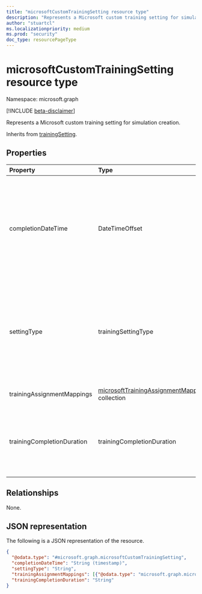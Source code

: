 ```yaml
---
title: "microsoftCustomTrainingSetting resource type"
description: "Represents a Microsoft custom training setting for simulation creation."
author: "stuartcl"
ms.localizationpriority: medium
ms.prod: "security"
doc_type: resourcePageType
---
```


# microsoftCustomTrainingSetting resource type

Namespace: microsoft.graph

[!INCLUDE [beta-disclaimer](../../includes/beta-disclaimer.md)]

Represents a Microsoft custom training setting for simulation creation.

Inherits from [trainingSetting](../resources/trainingsetting.md).

## Properties

|Property|Type|Description|
|:---|:---|:---|
|completionDateTime|DateTimeOffset|The completion date and time of the training. The Timestamp type represents date and time information using ISO 8601 format and is always in UTC time. For example, midnight UTC on Jan 1, 2014 is `2014-01-01T00:00:00Z`.|
|settingType|trainingSettingType|Type of training setting that indicates which setting to use to configure a training. The possible values are: `microsoftCustom`, `microsoftManaged`, `noTraining`, `custom`, `unknownFutureValue`. Inherited from [trainingSetting](../resources/trainingsetting.md).|
|trainingAssignmentMappings|[microsoftTrainingAssignmentMapping](../resources/microsofttrainingassignmentmapping.md) collection| The mapping details of the associated training.|
|trainingCompletionDuration|trainingCompletionDuration|The training completion duration that needs to be provided before scheduling the training. Possible values are: `week`, `fortnite`, `month`, `unknownFutureValue`.|

## Relationships

None.

## JSON representation

The following is a JSON representation of the resource.

<!-- {
  "blockType": "resource",
  "@odata.type": "microsoft.graph.microsoftCustomTrainingSetting"
}
-->
``` json
{
  "@odata.type": "#microsoft.graph.microsoftCustomTrainingSetting",
  "completionDateTime": "String (timestamp)",
  "settingType": "String",
  "trainingAssignmentMappings": [{"@odata.type": "microsoft.graph.microsoftTrainingAssignmentMapping"}],
  "trainingCompletionDuration": "String"
}
```
